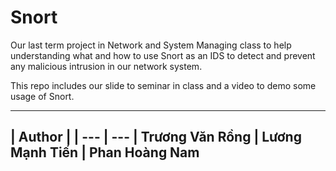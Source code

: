 # Snort

Our last term project in Network and System Managing class to help understanding what and how to use Snort as an IDS to detect and prevent any malicious intrusion in our network system.

This repo includes our slide to seminar in class and a video to demo some usage of Snort.

---
| Author |
| --- | --- |
Trương Văn Rồng | Lương Mạnh Tiến | Phan Hoàng Nam
---
